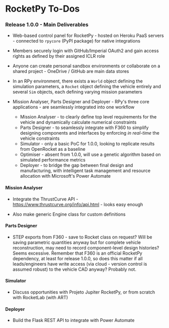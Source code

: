 # RocketPy To-Dos



### Release 1.0.0 - Main Deliverables

- Web-based control panel for RocketPy - hosted on Heroku PaaS servers - connected to `rpycore` (PyPI package) for native integrations

- Members securely login with GitHub/Imperial OAuth2 and gain access rights as defined by their assigned ICLR role

- Anyone can create personal sandbox environments or collaborate on a shared project - OneDrive / GitHub are main data stores

- In an RPy environment, there exists a `World` object defining the simulation parameters, a `Rocket` object defining the vehicle entirely and several `Sim` objects, each defining varying mission parameters

- Mission Analyser, Parts Designer and Deployer - RPy's three core applications - are seamlessly integrated into one workflow
  - Mission Analyser - to clearly define top level requirements for the vehicle and dynamically calculate numerical constraints
  - Parts Designer - to seamlessly integrate with F360 to simplify designing components and interfaces by enforcing *in real-time* the vehicle constraints
  - Simulator - only a basic PoC for 1.0.0, looking to replicate results from OpenRocket as a baseline
  - Optimiser - absent from 1.0.0, will use a genetic algorithm based on simulated performance metrics
  - Deployer - to bridge the gap between final design and manufacturing, with intelligent task management and resource allocation with Microsoft's Power Automate

  

#### Mission Analyser

- Integrate the ThrustCurve API - https://www.thrustcurve.org/info/api.html - looks easy enough

- Also make generic Engine class for custom definitions

  

#### Parts Designer

- STEP exports from F360 - save to Rocket class on request? Will be saving parametric quantities anyway but for complete vehicle reconstruction, may need to record component-level design histories? Seems excessive. Remember that F360 is an official RocketPy dependency, at least for release 1.0.0, so does this matter if all leads/engineers have write access (via cloud - version control is assumed robust) to the vehicle CAD anyway? Probably not.

  

#### Simulator

- Discuss opportunities with Projeto Jupiter RocketPy, or from scratch with RocketLab (with ART)



#### Deployer

- Build the Flask REST API to integrate with Power Automate

